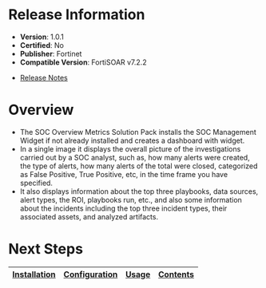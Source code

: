 # Release Information

* **Version**: 1.0.1
* **Certified**: No
* **Publisher**: Fortinet
* **Compatible Version**: FortiSOAR v7.2.2
- [Release Notes](./widget/release_notes.md)

# Overview

- The SOC Overview Metrics Solution Pack installs the SOC Management Widget if not already installed and creates a dashboard with widget. 
- In a single image it displays the overall picture of the investigations carried out by a SOC analyst, such as, how many alerts were created, the type of alerts, how many alerts of the total were closed, categorized as False Positive, True Positive, etc, in the time frame you have specified. 
- It also displays information about the top three playbooks, data sources, alert types, the ROI, playbooks run, etc., and also some information about the incidents including the top three incident types, their associated assets, and analyzed artifacts.

# Next Steps

| [Installation](./docs/setup.md#installation) | [Configuration](./docs/setup.md#configuration) | [Usage](./docs/usage.md) | [Contents](./docs/contents.md) |
|--------------------------------------------|----------------------------------------------|------------------------|------------------------------|
